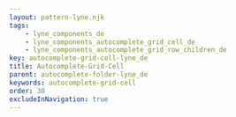 ```yaml
---
layout: pattern-lyne.njk
tags: 
    - lyne_components_de
    - lyne_components_autocomplete_grid_cell_de
    - lyne_components_autocomplete_grid_row_children_de
key: autocomplete-grid-cell-lyne_de
title: Autocomplete-Grid-Cell
parent: autocomplete-folder-lyne_de
keywords: autocomplete-grid-cell
order: 30
excludeInNavigation: true
---
```

